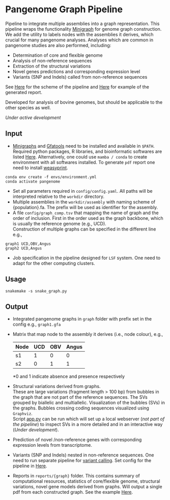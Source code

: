 # Pangenome Graph Pipeline

Pipeline to integrate multiple assemblies into a graph representation.
This pipeline wraps the functionality [Minigraph](https://github.com/lh3/minigraph) for genome graph construction. 
We add the utility to labels nodes with the assemblies it derives, which crucial for many pangenome analyses. 
Analyses which are common in pangenome studies are also performed, including:    

- Determination of core and flexible genome    
- Analysis of non-reference sequences    
- Extraction of the structural variations     
- Novel genes predictions and corresponding expression level     
- Variants (SNP and Indels) called from non-reference sequences     

See [Here](pipeline_scheme.pdf) for the scheme of the pipeline and [Here](reports/taurus_report.pdf) for example of the generated report. 

Developed for analysis of bovine genomes, but should be applicable to the other species as well.      

*Under active development*

**Input**
---

- [Minigraphs](https://github.com/lh3/minigraph) and [Gfatools](https://github.com/lh3/gfatools) need to be installed and available in `$PATH`.
Required python packages, R libraries, and bioinformatic softwares are listed [Here](envs/software_used.tsv). Alternatively, one could use `mamba / conda`
to create environment with all softwares installed. To generate `pdf` report one need to install [weasyprint](https://weasyprint.org/start/).

```
conda env create -f envs/environment.yml
conda activate pangenome 
```

- Set all parameters required in `config/config.yaml`. All paths will be interpreted relative to the `workdir` directory. 
- Multiple assemblies in the `workdir/assembly` with naming scheme of {population}.fa. The prefix will be used as identifier for the assembly.
- A file `config/graph_comp.tsv` that mapping the name of graph and the order of inclusion.
First in the order used as the graph backbone, which is usually the reference genome (e.g., UCD).       
Construction of multiple graphs can be specified in the different line e.g., 

``` 
graph1 UCD,OBV,Angus 
graph2 UCD,Angus 
```
- Job specification in the pipeline designed for `LSF` system. One need to adapt for the other computing clusters. 


**Usage**    
---

```
snakemake -s snake_graph.py
```

**Output**
---

- Integrated pangenome graphs in `graph` folder with prefix set in the config e.g., `graph1.gfa`    
- Matrix that map node to the assembly it derives (i.e., node colour), e.g.,    

    |Node|UCD|OBV|Angus|   
    |-|-|-|-|
    |s1|1|0|0|
    |s2|0|1|1|

    *0 and 1 indicate absence and presence respectively

- Structural variations derived from graphs.      
These are large variations (fragment length > 100 bp) from bubbles in the graph that are
not part of the reference sequences. The SVs grouped by biallelic and multiallelic. Visualization of the bubbles (SVs) in the graphs. Bubbles crossing coding sequences visualized using `Graphviz`.       
Script [app.py](visualize/app.py) can be run which will set up a local webserver (*not part of the pipeline*) to inspect SVs in a more detailed and in an interactive way (*Under development*). 

- Prediction of novel /non-reference genes with corresponding expression levels from transcriptome. 

- Variants (SNP and Indels) nested in non-reference sequences. One need to run separate pipeline for [variant calling](subworkflows/variant_calling.py). Set config for the pipeline in [Here](config/config_varcall.yaml). 

- Reports in `reports/{graph}` folder. This contains summary of computational resources, statistics of core/flexible genome, structural variations, novel gene models derived from graphs. 
Will output a single pdf from each constructed graph. See the example [Here](reports/taurus_report.pdf).
